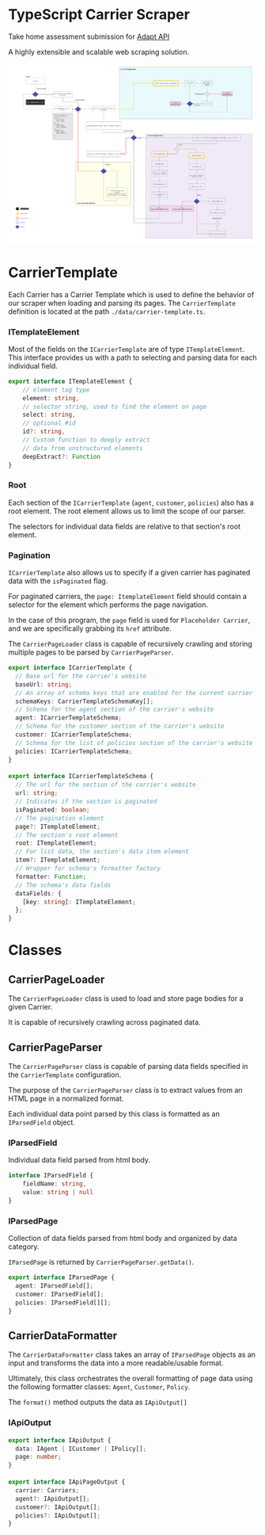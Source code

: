 # TypeScript Carrier Scraper
Take home assessment submission for [Adapt API](https://adaptinsurance.com/)

A highly extensible and scalable web scraping solution.

![Diagram](diagram.jpg "Diagram")

# CarrierTemplate
Each Carrier has a Carrier Template which is used to define the behavior of our scraper when loading and parsing its pages.
The `CarrierTemplate` definition is located at the path `./data/carrier-template.ts`.

### ITemplateElement
Most of the fields on the `ICarrierTemplate` are of type `ITemplateElement`.
This interface provides us with a path to selecting and parsing data for each individual field.
```typescript
export interface ITemplateElement {
    // element tag type
    element: string, 
    // selector string, used to find the element on page
    select: string,
    // optional #id
    id?: string, 
    // Custom function to deeply extract 
    // data from unstructured elements
    deepExtract?: Function
}
```

### Root
Each section of the `ICarrierTemplate` (`agent`, `customer`, `policies`) also has a root element.
The root element allows us to limit the scope of our parser. 

The selectors for individual data fields are relative to that section's root element.

### Pagination
`ICarrierTemplate` also allows us to specify if a given carrier has paginated data with the `isPaginated` flag.

For paginated carriers, the `page: ItemplateElement` field should contain a selector
for the element which performs the page navigation. 

In the case of this program, the `page` field is used for `Placeholder Carrier`, and we are specifically grabbing its `href` attribute.

The `CarrierPageLoader` class is capable of recursively crawling and storing multiple pages to be parsed by `CarrierPageParser`.
```typescript
export interface ICarrierTemplate {
  // Base url for the carrier's website
  baseUrl: string;
  // An array of schema keys that are enabled for the current carrier
  schemaKeys: CarrierTemplateSchemaKey[];
  // Schema for the agent section of the carrier's website
  agent: ICarrierTemplateSchema;
  // Schema for the customer section of the carrier's website
  customer: ICarrierTemplateSchema;
  // Schema for the list of policies section of the carrier's website
  policies: ICarrierTemplateSchema;
}

export interface ICarrierTemplateSchema {
  // The url for the section of the carrier's website
  url: string;
  // Indicates if the section is paginated
  isPaginated: boolean;
  // The pagination element
  page?: ITemplateElement;
  // The section's root element
  root: ITemplateElement;
  // For list data, the section's data item element
  item?: ITemplateElement;
  // Wrapper for schema's formatter factory
  formatter: Function;
  // The schema's data fields
  dataFields: {
    [key: string]: ITemplateElement;
  };
}
```


# Classes

## CarrierPageLoader
The `CarrierPageLoader` class is used to load and store page bodies for a given Carrier.


It is capable of recursively crawling across paginated data. 

## CarrierPageParser

The `CarrierPageParser` class is capable of parsing data fields specified in the `CarrierTemplate` configuration.


The purpose of the `CarrierPageParser` class is to extract values from an HTML page in a normalized format.

Each individual data point parsed by this class is formatted as an `IParsedField` object.


### IParsedField
Individual data field parsed from html body.

```typescript
interface IParsedField {
    fieldName: string,
    value: string | null
}
```

### IParsedPage
Collection of data fields parsed from html body and organized by data category.

`IParsedPage` is returned by `CarrierPageParser.getData()`. 
```typescript
export interface IParsedPage {
  agent: IParsedField[];
  customer: IParsedField[];
  policies: IParsedField[][];
}

```

## CarrierDataFormatter

The `CarrierDataFormatter` class takes an array of `IParsedPage` objects as an input
and transforms the data into a more readable/usable format.

Ultimately, this class orchestrates the overall formatting of page data using the following formatter classes:
`Agent`, `Customer`, `Policy`.

The `format()` method outputs the data as `IApiOutput[]`

### IApiOutput

```typescript
export interface IApiOutput {
  data: IAgent | ICustomer | IPolicy[];
  page: number;
}

export interface IApiPageOutput {
  carrier: Carriers;
  agent?: IApiOutput[];
  customer?: IApiOutput[];
  policies?: IApiOutput[];
}
```
